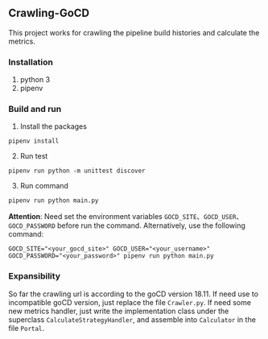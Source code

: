 ## Crawling-GoCD
This project works for crawling the pipeline build histories and calculate the metrics.

### Installation
1. python 3
2. pipenv

### Build and run
1. Install the packages
```
pipenv install
```
2. Run test
```
pipenv run python -m unittest discover
```
3. Run command
```
pipenv run python main.py
``` 
__Attention__: Need set the environment variables `GOCD_SITE`、`GOCD_USER`、`GOCD_PASSWORD` before run the command.
Alternatively, use the following command:
```
GOCD_SITE="<your_gocd_site>" GOCD_USER="<your_username>" GOCD_PASSWORD="<your_password>" pipenv run python main.py
```

### Expansibility
So far the crawling url is according to the goCD version 18.11.
If need use to incompatible goCD version, just replace the file `Crawler.py`.
If need some new metrics handler, just write the implementation class under the superclass  `CalculateStrategyHandler`, and assemble into `Calculator` in the file `Portal`.
